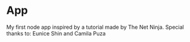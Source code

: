 # App
My first node app inspired by a tutorial made by The Net Ninja.
Special thanks to: Eunice Shin and Camila Puza
